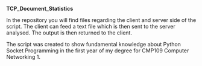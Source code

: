 **TCP_Document_Statistics**

In the repository you will find files regarding the client and server side of the script.
The client can feed a text file which is then sent to the server analysed. The output is then returned to the client.

The script was created to show fundamental knowledge about Python Socket Programming in the first year of my degree for CMP109 Computer Networking 1.
